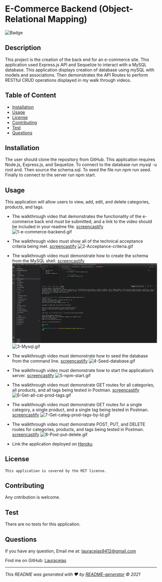 #  E-Commerce Backend (Object-Relational Mapping)
  ![Badge](https://img.shields.io/badge/License-MIT-blue.svg)

  ## Description
  This project is the creation of the back end for an e-commerce site. This application used Express.js API and Sequelize to interact with a MySQL database. This application displays creation of database using mySQL with models and associations. Then demonstrates the API Routes to perform RESTful CRUD operations displayed in my walk through videos.

## Table of Content
- [Installation](#installation)
- [Usage](#usage)
- [License](#license)
- [Contributing](#contributing)
- [Test](#Test)
- [Questions](#questions)

## Installation
  The user should clone the repository from GitHub. This application requires Node.js, Express.js, and Sequelize. To connect to the database run mysql -u root and. Then source the schema.sql. To seed the file run npm run seed. Finally to connect to the server run npm start.

## Usage
  This application will allow users to view, add, edit, and delete categories, products, and tags.

 - The walkthrough video that demonstrates the functionality of the e-commerce back end must be submitted, and a link to the video should be included in your readme file.
 [screencastify](https://drive.google.com/file/d/1gf2epBy3cymw7bmWKdcUH3LKF1q66Ebr/view)
 ![1-e-commerce-backend.gif](./assets/1-e-commerce-backend.gif)

- The walkthrough video must show all of the technical acceptance criteria being met.
 [screencastify](https://drive.google.com/file/d/1UYFdtSZW1vO3_ae-mjXx-0GExOyU6vH8/view)
 ![2-Acceptance-criteria.gif](./assets/2-Acceptance-criteria.gif)

 - The walkthrough video must demonstrate how to create the schema from the MySQL shell.
 [screencastify](https://drive.google.com/file/d/1i4S81dNx-0hBoYBY3xdgUqdoDQAaqqPe/view)     
 ![3-mysql.JPG](./assets/3-mysql.JPG)
 ![3-Mysql.gif](./assets/3-Mysql.gif)

 - The walkthrough video must demonstrate how to seed the database from the command line.
 [screencastify](https://drive.google.com/file/d/1lWPT-b6l9S8cxE9kKs39KjyDG22OAKOH/view)
 ![4-Seed-database.gif](./assets/4-Seed-database.gif)

 - The walkthrough video must demonstrate how to start the application’s server.
 [screencastify](https://drive.google.com/file/d/1ExtA0Ep84mGfBQTz2bipQbmXEM-yzeCF/view)
 ![5-npm-start.gif](./assets/5-npm-start.gif)

 - The walkthrough video must demonstrate GET routes for all categories, all products, and all tags being tested in Postman.
 [screencastify](https://drive.google.com/file/d/1wZ6Pz1_2-s7_4MlccBRTrRl0pw2E7xaq/view)
 ![6-Get-all-cat-prod-tags.gif](./assets/6-Get-all-cat-prod-tags.gif)

 - The walkthrough video must demonstrate GET routes for a single category, a single product, and a single tag being tested in Postman.
 [screencastify](https://drive.google.com/file/d/1FtwdbfBzOq9vy3XjWFbs79nxctPPRiXS/view)
 ![7-Get-categ-prod-tags-by-Id.gif](./assets/7-Get-categ-prod-tags-by-Id.gif)

 - The walkthrough video must demonstrate POST, PUT, and DELETE routes for categories, products, and tags being tested in Postman.
 [screencastify](https://drive.google.com/file/d/1sX1V54l7WBT3CCbgVsbmsQUdy3ROmRr9/view)
 ![8-Post-put-delete.gif](./assets/8-Post-put-delete.gif)

 - Link the application deployed on [Heroku](https://secure-refuge-38446.herokuapp.com/)


## License
    This application is covered by the MIT license.

## Contributing
  Any cntribution is welcome.

## Test
  There are no tests for this application.

## Questions
If you have any question, Email me at: lauracejas9412@gmail.com 
  
  Find me on GitHub: [Lauracejas](https://github.com/Lauracejas)   
  
  ---

  _This README was generated with ❤️ by [README-generator](https://github.com/Lauracejas/Professional-README-Generator) © 2021_

